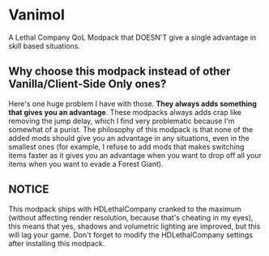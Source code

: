 # Vanimol
A Lethal Company QoL Modpack that DOESN'T give a single advantage in skill based situations.

## Why choose this modpack instead of other Vanilla/Client-Side Only ones?
Here's one huge problem I have with those. **They always adds something that gives you an advantage**. These modpacks always adds crap like removing the jump delay, which I find very problematic because I'm somewhat of a purist. The philosophy of this modpack is that none of the added mods should give you an advantage in any situations, even in the smallest ones (for example, I refuse to add mods that makes switching items faster as it gives you an advantage when you want to drop off all your items when you want to evade a Forest Giant).

## NOTICE
This modpack ships with HDLethalCompany cranked to the maximum (without affecting render resolution, because that's cheating in my eyes), this means that yes, shadows and volumetric lighting are improved, but this will lag your game. Don't forget to modify the HDLethalCompany settings after installing this modpack.

